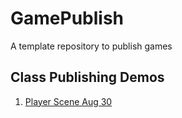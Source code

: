 # GamePublish
A template repository to publish games

## Class Publishing Demos

1. [Player Scene Aug 30](Player_Scene_911/)

